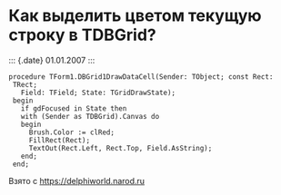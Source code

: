 Как выделить цветом текущую строку в TDBGrid?
=============================================

::: {.date}
01.01.2007
:::

    procedure TForm1.DBGrid1DrawDataCell(Sender: TObject; const Rect:
     TRect;
       Field: TField; State: TGridDrawState);
     begin
       if gdFocused in State then
       with (Sender as TDBGrid).Canvas do
       begin
         Brush.Color := clRed;
         FillRect(Rect);
         TextOut(Rect.Left, Rect.Top, Field.AsString);
       end;
     end;

Взято с <https://delphiworld.narod.ru>
